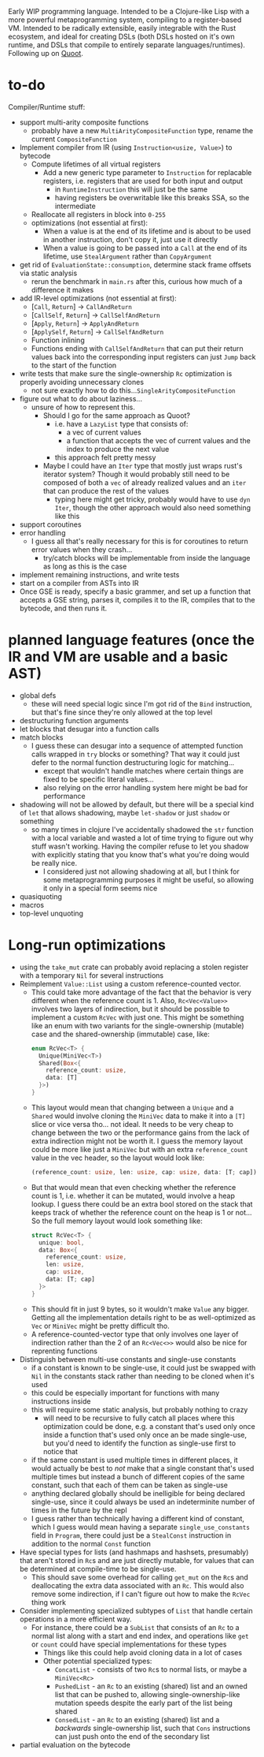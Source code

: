 Early WIP programming language. Intended to be a Clojure-like Lisp with a more powerful metaprogramming system, compiling to a register-based VM. Intended to be radically extensible, easily integrable with the Rust ecosystem, and ideal for creating DSLs (both DSLs hosted on it's own runtime, and DSLs that compile to entirely separate languages/runtimes). Following up on [Quoot](https://github.com/Ella-Hoeppner/Quoot).

# to-do
Compiler/Runtime stuff:
* support multi-arity composite functions
  * probably have a new `MultiArityCompositeFunction` type, rename the current `CompositeFunction`
* Implement compiler from IR (using `Instruction<usize, Value>`) to bytecode
  * Compute lifetimes of all virtual registers
    * Add a new generic type parameter to `Instruction` for replacable registers, i.e. registers that are used for both input and output
      * in `RuntimeInstruction` this will just be the same
      * having registers be overwritable like this breaks SSA, so the intermediate 
  * Reallocate all registers in block into `0-255`
  * optimizations (not essential at first):
    * When a value is at the end of its lifetime and is about to be used in another instruction, don't copy it, just use it directly
    * When a value is going to be passed into a `Call` at the end of its lifetime, use `StealArgument` rather than `CopyArgument`
* get rid of `EvaluationState::consumption`, determine stack frame offsets via static analysis
  * rerun the benchmark in `main.rs` after this, curious how much of a difference it makes
* add IR-level optimizations (not essential at first):
  * [`Call`, `Return`] -> `CallAndReturn`
  * [`CallSelf`, `Return`] -> `CallSelfAndReturn`
  * [`Apply`, `Return`] -> `ApplyAndReturn`
  * [`ApplySelf`, `Return`] -> `CallSelfAndReturn`
  * Function inlining
  * Functions ending with `CallSelfAndReturn` that can put their return values back into the corresponding input registers can just `Jump` back to the start of the function
* write tests that make sure the single-ownership `Rc` optimization is properly avoiding unnecessary clones
  * not sure exactly how to do this...`SingleArityCompositeFunction`
* figure out what to do about laziness...
  * unsure of how to represent this.
    * Should I go for the same approach as Quoot?
      * i.e. have a `LazyList` type that consists of:
        * a vec of current values
        * a function that accepts the vec of current values and the index to produce the next value
      * this approach felt pretty messy
    * Maybe I could have an `Iter` type that mostly just wraps rust's iterator system? Though it would probably still need to be composed of both a `vec` of already realized values and an `iter` that can produce the rest of the values
      * typing here might get tricky, probably would have to use `dyn Iter`, though the other approach would also need something like this
* support coroutines
* error handling
  * I guess all that's really necessary for this is for coroutines to return error values when they crash...
    * try/catch blocks will be implementable from inside the language as long as this is the case
* implement remaining instructions, and write tests
* start on a compiler from ASTs into IR
* Once GSE is ready, specify a basic grammer, and set up a function that accepts a GSE string, parses it, compiles it to the IR, compiles that to the bytecode, and then runs it.

# planned language features (once the IR and VM are usable and a basic AST)
* global defs
  * these will need special logic since I'm got rid of the `Bind` instruction, but that's fine since they're only allowed at the top level
* destructuring function arguments
* let blocks that desugar into a function calls
* match blocks
  * I guess these can desugar into a sequence of attempted function calls wrapped in `try` blocks or something? That way it could just defer to the normal function destructuring logic for matching...
    * except that wouldn't handle matches where certain things are fixed to be specific literal values...
    * also relying on the error handling system here might be bad for performance
* shadowing will not be allowed by default, but there will be a special kind of `let` that allows shadowing, maybe `let-shadow` or just `shadow` or something
  * so many times in clojure I've accidentally shadowed the `str` function with a local variable and wasted a lot of time trying to figure out why stuff wasn't working. Having the compiler refuse to let you shadow with explicitly stating that you know that's what you're doing would be really nice.
    * I considered just not allowing shadowing at all, but I think for some metaprogramming purposes it might be useful, so allowing it only in a special form seems nice
* quasiquoting
* macros
* top-level unquoting

# Long-run optimizations
* using the `take_mut` crate can probably avoid replacing a stolen register with a temporary `Nil` for several instructions
* Reimplement `Value::List` using a custom reference-counted vector.
  * This could take more advantage of the fact that the behavior is very different when the reference count is 1. Also, `Rc<Vec<Value>>` involves two layers of indirection, but it should be possible to implement a custom `RcVec` with just one. This might be something like an enum with two variants for the single-ownership (mutable) case and the shared-ownership (immutable) case, like:
    ```rust
    enum RcVec<T> {
      Unique(MiniVec<T>)
      Shared(Box<{
        reference_count: usize,
        data: [T]
      }>)
    }
    ```
  * This layout would mean that changing between a `Unique` and a `Shared` would involve cloning the `MiniVec` data to make it into a `[T]` slice or vice versa tho... not ideal. It needs to be very cheap to change between the two or the performance gains from the lack of extra indirection might not be worth it. I guess the memory layout could be more like just a `MiniVec` but with an extra `reference_count` value in the vec header, so the layout would look like:
    ```rust
    (reference_count: usize, len: usize, cap: usize, data: [T; cap])
    ```
  * But that would mean that even checking whether the reference count is 1, i.e. whether it can be mutated, would involve a heap lookup. I guess there could be an extra bool stored on the stack that keeps track of whether the reference count on the heap is 1 or not... So the full memory layout would look something like:
    ```rust
    struct RcVec<T> {
      unique: bool,
      data: Box<{
        reference_count: usize,
        len: usize,
        cap: usize,
        data: [T; cap]
      }>
    }
    ```
  * This should fit in just 9 bytes, so it wouldn't make `Value` any bigger. Getting all the implementation details right to be as well-optimized as `Vec` or `MiniVec` might be pretty difficult tho.
  * A reference-counted-vector type that only involves one layer of indirection rather than the 2 of an `Rc<Vec<>>` would also be nice for reprenting functions 
* Distinguish between multi-use constants and single-use constants
  * if a constant is known to be single-use, it could just be swapped with `Nil` in the constants stack rather than needing to be cloned when it's used
  * this could be especially important for functions with many instructions inside
  * this will require some static analysis, but probably nothing to crazy
    * will need to be recursive to fully catch all places where this optimization could be done, e.g. a constant that's used only once inside a function that's used only once an be made single-use, but you'd need to identify the function as single-use first to notice that
  * if the same constant is used multiple times in different places, it would actually be best to *not* make that a single constant that's used multiple times but instead a bunch of different copies of the same constant, such that each of them can be taken as single-use
  * anything declared globally should be inelligible for being declared single-use, since it could always be used an indeterminite number of times in the future by the repl
  * I guess rather than technically having a different kind of constant, which I guess would mean having a separate `single_use_constants` field in `Program`, there could just be a `StealConst` instruction in addition to the normal `Const` function
* Have special types for lists (and hashmaps and hashsets, presumably) that aren't stored in `Rc`s and are just directly mutable, for values that can be determined at compile-time to be single-use.
  * This should save some overhead for calling `get_mut` on the `Rc`s and deallocating the extra data associated with an `Rc`. This would also remove some indirection, if I can't figure out how to make the `RcVec` thing work
* Consider implementing specialized subtypes of `List` that handle certain operations in a more efficient way.
  * For instance, there could be a `SubList` that consists of an `Rc` to a normal list along with a start and end index, and operations like `get` or `count` could have special implementations for these types
    * Things like this could help avoid cloning data in a lot of cases
    * Other potential specialized types:
      * `ConcatList` - consists of two `Rc`s to normal lists, or maybe a `MiniVec<Rc>`
      * `PushedList` - an `Rc` to an existing (shared) list and an owned list that can be pushed to, allowing single-ownership-like mutation speeds despite the early part of the list being shared
      * `ConsedList` - an `Rc` to an existing (shared) list and a *backwards* single-ownership list, such that `Cons` instructions can just push onto the end of the secondary list
* partial evaluation on the bytecode

